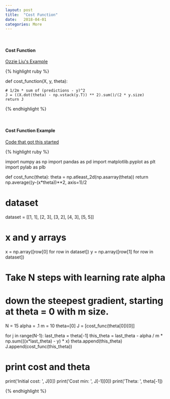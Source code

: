 ```yaml
---
layout: post
title:  "Cost Function"
date:   2018-04-01
categories: More
---
```

<br />
<h4>Cost Function</h4>

<a href="http://ozzieliu.com/2016/02/09/gradient-descent-tutorial/">
Ozzie Liu's Example
</a>

{% highlight ruby %}

def cost_function(X, y, theta):

    # 1/2m * sum of (predictions - y)^2
    J = ((X.dot(theta) - np.vstack(y.T)) ** 2).sum()/(2 * y.size)
    return J

{% endhighlight %}

<br />
<h4>Cost Function Example</h4>

<a href="https://scipython.com/blog/visualizing-the-gradient-descent-method/">
Code that got this started
</a>


{% highlight ruby %}

import numpy as np
import pandas as pd
import matplotlib.pyplot as plt
import pylab as plb

def cost_func(theta):
    theta = np.atleast_2d(np.asarray(theta))
    return np.average((y-(x*theta))**2, axis=1)/2

# dataset
dataset = [[1, 1], [2, 3], [3, 2], [4, 3], [5, 5]]

# x and y arrays
x = np.array([row[0] for row in dataset])
y = np.array([row[1] for row in dataset])

# Take N steps with learning rate alpha
# down the steepest gradient, starting at theta = 0 with m size.
N = 15
alpha = .1
m = 10
theta=[0]
J = [cost_func(theta[0])[0]]

for j in range(N-1):
    last_theta = theta[-1]
    this_theta = last_theta - alpha / m * np.sum(((x*last_theta) - y) * x)
    theta.append(this_theta)
    J.append(cost_func(this_theta))

# print cost and theta
print('Initial cost: ', J[0])
print('Cost min: ', J[-1][0])
print('Theta: ', theta[-1])

{% endhighlight %}
